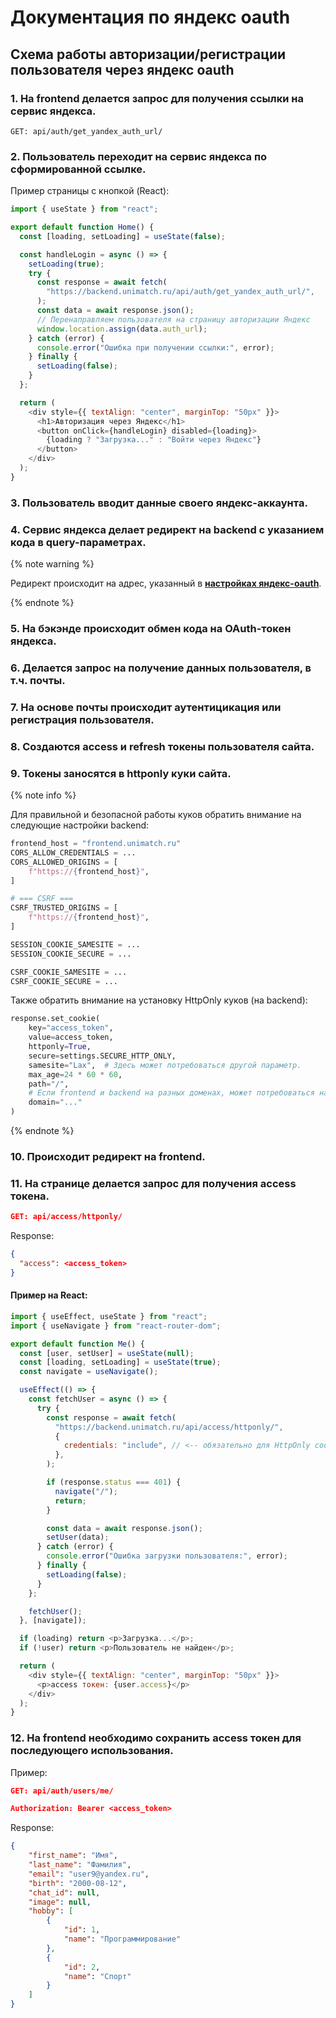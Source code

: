 # Документация по яндекс oauth

## Схема работы авторизации/регистрации пользователя через яндекс oauth


### 1. На frontend делается запрос для получения ссылки на сервис яндекса.
```
GET: api/auth/get_yandex_auth_url/
```

### 2. Пользователь переходит на сервис яндекса по сформированной ссылке.
Пример страницы с кнопкой (React):
```javascript
import { useState } from "react";

export default function Home() {
  const [loading, setLoading] = useState(false);

  const handleLogin = async () => {
    setLoading(true);
    try {
      const response = await fetch(
        "https://backend.unimatch.ru/api/auth/get_yandex_auth_url/",
      );
      const data = await response.json();
      // Перенаправляем пользователя на страницу авторизации Яндекс
      window.location.assign(data.auth_url);
    } catch (error) {
      console.error("Ошибка при получении ссылки:", error);
    } finally {
      setLoading(false);
    }
  };

  return (
    <div style={{ textAlign: "center", marginTop: "50px" }}>
      <h1>Авторизация через Яндекс</h1>
      <button onClick={handleLogin} disabled={loading}>
        {loading ? "Загрузка..." : "Войти через Яндекс"}
      </button>
    </div>
  );
}
```


### 3. Пользователь вводит данные своего яндекс-аккаунта.
### 4. Сервис яндекса делает редирект на backend с указанием кода в query-параметрах.
<!--Редирект: /auth/yandex/verification_code?code=<code>.-->

{% note warning %}

Редирект происходит на адрес, указанный в **[настройках яндекс-oauth](https://oauth.yandex.ru)**.

{% endnote %}

### 5. На бэкэнде происходит обмен кода на OAuth-токен яндекса.
### 6. Делается запрос на получение данных пользователя, в т.ч. почты.
### 7. На основе почты происходит аутентицикация или регистрация пользователя.
### 8. Создаются access и refresh токены пользователя сайта.
### 9. Токены заносятся в httponly куки сайта.
{% note info %}

Для правильной и безопасной работы куков обратить внимание на следующие настройки backend:

```python
frontend_host = "frontend.unimatch.ru"
CORS_ALLOW_CREDENTIALS = ...
CORS_ALLOWED_ORIGINS = [
    f"https://{frontend_host}",
]

# === CSRF ===
CSRF_TRUSTED_ORIGINS = [
    f"https://{frontend_host}",
]

SESSION_COOKIE_SAMESITE = ...
SESSION_COOKIE_SECURE = ...

CSRF_COOKIE_SAMESITE = ...
CSRF_COOKIE_SECURE = ...
```

Также обратить внимание на установку HttpOnly куков (на backend):
```python
response.set_cookie(
    key="access_token",
    value=access_token,
    httponly=True,
    secure=settings.SECURE_HTTP_ONLY,
    samesite="Lax",  # Здесь может потребоваться другой параметр.
    max_age=24 * 60 * 60,
    path="/",
    # Если frontend и backend на разных доменах, может потребоваться настройка:
    domain="..."
)
```
{% endnote %}



### 10. Происходит редирект на frontend.
### 11. На странице делается запрос для получения access токена.
```json
GET: api/access/httponly/
```

Response:
```json
{
  "access": <access_token>
}
```
#### Пример на React:
```javascript
import { useEffect, useState } from "react";
import { useNavigate } from "react-router-dom";

export default function Me() {
  const [user, setUser] = useState(null);
  const [loading, setLoading] = useState(true);
  const navigate = useNavigate();

  useEffect(() => {
    const fetchUser = async () => {
      try {
        const response = await fetch(
          "https://backend.unimatch.ru/api/access/httponly/",
          {
            credentials: "include", // <-- обязательно для HttpOnly cookies!
          },
        );

        if (response.status === 401) {
          navigate("/");
          return;
        }

        const data = await response.json();
        setUser(data);
      } catch (error) {
        console.error("Ошибка загрузки пользователя:", error);
      } finally {
        setLoading(false);
      }
    };

    fetchUser();
  }, [navigate]);

  if (loading) return <p>Загрузка...</p>;
  if (!user) return <p>Пользователь не найден</p>;

  return (
    <div style={{ textAlign: "center", marginTop: "50px" }}>
      <p>access токен: {user.access}</p>
    </div>
  );
}

```

### 12. На frontend необходимо сохранить access токен для последующего использования.
Пример:
```json
GET: api/auth/users/me/
```
```json
Authorization: Bearer <access_token>
```

Response:
```json
{
    "first_name": "Имя",
    "last_name": "Фамилия",
    "email": "user9@yandex.ru",
    "birth": "2000-08-12",
    "chat_id": null,
    "image": null,
    "hobby": [
        {
            "id": 1,
            "name": "Программирование"
        },
        {
            "id": 2,
            "name": "Спорт"
        }
    ]
}
```
